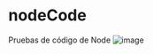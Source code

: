 # nodeCode
Pruebas de código de Node
![image](https://user-images.githubusercontent.com/27173859/155652294-35a4912c-767f-4463-9bd4-9e61db6d6b72.png)
